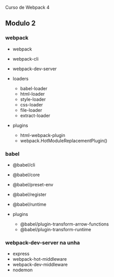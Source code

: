 Curso de Webpack 4

## Modulo 2

### webpack

- webpack
- webpack-cli
- webpack-dev-server

- loaders
  - babel-loader
  - html-loader
  - style-loader
  - css-loader
  - file-loader
  - extract-loader

- plugins
  - html-webpack-plugin
  - webpack.HotModuleReplacementPlugin()

### babel

- @babel/cli
- @babel/core
- @babel/preset-env
- @babel/register
- @babel/runtime

- plugins
  - @babel/plugin-transform-arrow-functions
  - @babel/plugin-transform-runtime

### webpack-dev-server na unha

- express
- webpack-hot-middleware
- webpack-dev-middleware
- nodemon
